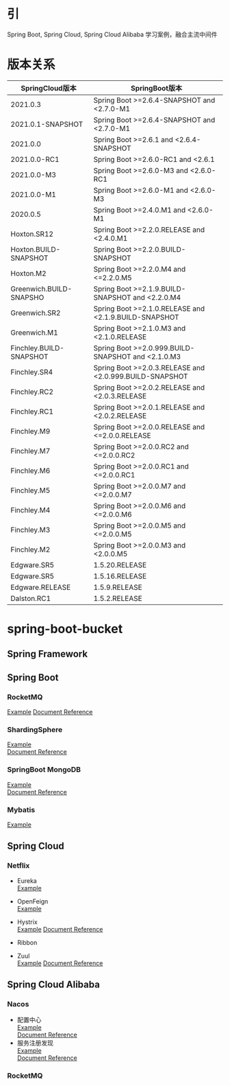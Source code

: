 # 引

Spring Boot, Spring Cloud, Spring Cloud Alibaba 学习案例，融合主流中间件
# 版本关系

| SpringCloud版本	          | SpringBoot版本                                             |
|-------------------------|----------------------------------------------------------|
| 2021.0.3                |	Spring Boot >=2.6.4-SNAPSHOT and <2.7.0-M1  |
| 2021.0.1-SNAPSHOT       | 	Spring Boot >=2.6.4-SNAPSHOT and <2.7.0-M1              |
| 2021.0.0                | 	Spring Boot >=2.6.1 and <2.6.4-SNAPSHOT                 |
| 2021.0.0-RC1            | 	Spring Boot >=2.6.0-RC1 and <2.6.1                      |
| 2021.0.0-M3             | 	Spring Boot >=2.6.0-M3 and <2.6.0-RC1                   |
| 2021.0.0-M1             | 	Spring Boot >=2.6.0-M1 and <2.6.0-M3                    |
| 2020.0.5                | 	Spring Boot >=2.4.0.M1 and <2.6.0-M1                    |
| Hoxton.SR12             | 	Spring Boot >=2.2.0.RELEASE and <2.4.0.M1               |
| Hoxton.BUILD-SNAPSHOT   | 	Spring Boot >=2.2.0.BUILD-SNAPSHOT                      |
| Hoxton.M2               | 	Spring Boot >=2.2.0.M4 and <=2.2.0.M5                   |
| Greenwich.BUILD-SNAPSHO | 	Spring Boot >=2.1.9.BUILD-SNAPSHOT and <2.2.0.M4        |
| Greenwich.SR2           | 	Spring Boot >=2.1.0.RELEASE and <2.1.9.BUILD-SNAPSHOT   |
| Greenwich.M1	           | Spring Boot >=2.1.0.M3 and <2.1.0.RELEASE                |
| Finchley.BUILD-SNAPSHOT | 	Spring Boot >=2.0.999.BUILD-SNAPSHOT and <2.1.0.M3      |
| Finchley.SR4            | 	Spring Boot >=2.0.3.RELEASE and <2.0.999.BUILD-SNAPSHOT |
| Finchley.RC2            | 	Spring Boot >=2.0.2.RELEASE and <2.0.3.RELEASE          |
| Finchley.RC1	           | Spring Boot >=2.0.1.RELEASE and <2.0.2.RELEASE           |
| Finchley.M9             | 	Spring Boot >=2.0.0.RELEASE and <=2.0.0.RELEASE         |
| Finchley.M7             | 	Spring Boot >=2.0.0.RC2 and <=2.0.0.RC2                 |
| Finchley.M6	            | Spring Boot >=2.0.0.RC1 and <=2.0.0.RC1                  |
| Finchley.M5             | 	Spring Boot >=2.0.0.M7 and <=2.0.0.M7                   |
| Finchley.M4             | 	Spring Boot >=2.0.0.M6 and <=2.0.0.M6                   |
| Finchley.M3             | 	Spring Boot >=2.0.0.M5 and <=2.0.0.M5                   |
| Finchley.M2	            | Spring Boot >=2.0.0.M3 and <2.0.0.M5                     |
| Edgware.SR5             | 	1.5.20.RELEASE                                          |
| Edgware.SR5             | 	1.5.16.RELEASE                                          |
| Edgware.RELEASE         | 	1.5.9.RELEASE                                           |
| Dalston.RC1	            | 1.5.2.RELEASE                                            |

# spring-boot-bucket

## Spring Framework



## Spring Boot
### RocketMQ
[Example](study-spring-boot/spring-boot-rocketmq)
[Document Reference](study-spring-boot/spring-boot-rocketmq/README.md)

### ShardingSphere
[Example](study-spring-boot/spring-boot-shard-jdbc)  
[Document Reference](study-spring-boot/spring-boot-shard-jdbc/README.md)  

### SpringBoot MongoDB
[Example](study-spring-boot/spring-boot-data/spring-data-mongodb)    
[Document Reference](study-spring-boot/spring-boot-data/spring-data-mongodb/README.md)  
### Mybatis
[Example](study-spring-boot/spring-boot-data/spring-boot-mybatis)

## Spring Cloud
### Netflix
* Eureka  
[Example](study-spring-cloud/spring-cloud-netflix/spring-cloud-netflix-eureka)
* OpenFeign  
[Example](study-spring-cloud/spring-cloud-netflix/spring-cloud-netflix-openfeign)
* Hystrix  
[Example](study-spring-cloud/spring-cloud-netflix/spring-cloud-netflix-hystrix)
[Document Reference](study-spring-cloud/spring-cloud-netflix/spring-cloud-netflix-hystrix/README.md)
* Ribbon

* Zuul  
[Example](study-spring-cloud/spring-cloud-netflix/spring-cloud-netflix-zuul)
[Document Reference](study-spring-cloud/spring-cloud-netflix/spring-cloud-netflix-zuul/README.md)

## Spring Cloud Alibaba
### Nacos  
* 配置中心  
[Example](spring-cloud-alibaba/spring-cloud-nacos/nacos-config)  
[Document Reference](spring-cloud-alibaba/spring-cloud-nacos/nacos-config/README.md)  
* 服务注册发现   
[Example](spring-cloud-alibaba/spring-cloud-nacos/nacos-registry)  
[Document Reference](spring-cloud-alibaba/spring-cloud-nacos/nacos-registry/README.md)  
### RocketMQ